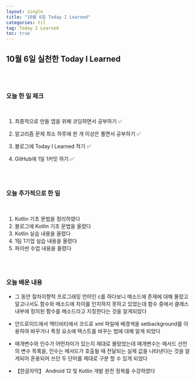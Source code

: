 ```yaml
---
layout: single
title: "10월 6일 Today I Learned"
categories: til
tag: Today I Learned
toc: true
---
```


## 10월 6일 실천한 Today I Learned

<br><br>

### 오늘 한 일 체크
<br>

1. 최종적으로 만들 앱을 위해 코딩하면서 공부하기 ✅

2. 알고리즘 문제 최소 하루에 한 개 이상은 풀면서 공부하기 ✅

3. 블로그에 Today I Learned 적기 ✅

4. GitHub에 1일 1커밋 하기 ✅

<br><br>

### 오늘 추가적으로 한 일
<br>

1. Kotlin 기초 문법을 정리하였다
1. 블로그에 Kotlin 기초 문법을 올렸다
1. Kotlin 실습 내용을 올렸다
1. 1팀 1기업 실습 내용을 올렸다
1. 파이썬 수업 내용을 올렸다

<br><br>

### 오늘 배운 내용

* 그 동안 절차지향적 프로그래밍 언어인 c를 하다보니 메소드에 존재에 대해 몰랐고 알고나서도 함수와 메소드에 차이를 인지하지 못하고 있었는데 함수 중에서 클래스 내부에 정의된 함수를 메소드라고 지칭한다는 것을 알게되었다

* 안드로이드에서 액티비티에서 코드로 xml 파일에 배경색을 setbackground를 이용하여 바꾸거나 특정 요소에 텍스트를 바꾸는 법에 대해 알게 되었다

* 매개변수와 인수가 어떤차이가 있는지 제대로 몰랐었는데 매개변수는 메서드 선언의 변수 목록을, 인수는 메서드가 호출될 때 전달되는 실제 값을 나타낸다는 것을 알게되어 혼용되어 쓰던 두 단어를 제대로 구분 할  수 있게 되었다

* 【한글자막】 Android 12 및 Kotlin 개발 완전 정복를 수강하였다